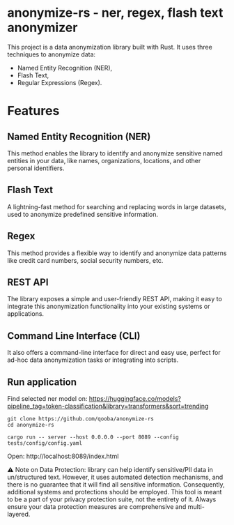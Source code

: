 # anonymize-rs - ner, regex, flash text anonymizer

This project is a data anonymization library built with Rust. 
It uses three techniques to anonymize data: 
* Named Entity Recognition (NER), 
* Flash Text, 
* Regular Expressions (Regex). 


# Features

## Named Entity Recognition (NER) 

This method enables the library to identify and anonymize sensitive named entities in your data, like names, organizations, locations, and other personal identifiers.

## Flash Text 

A lightning-fast method for searching and replacing words in large datasets, used to anonymize predefined sensitive information.

## Regex

This method provides a flexible way to identify and anonymize data patterns like credit card numbers, social security numbers, etc.

## REST API

The library exposes a simple and user-friendly REST API, making it easy to integrate this anonymization functionality into your existing systems or applications.

## Command Line Interface (CLI)

It also offers a command-line interface for direct and easy use, perfect for ad-hoc data anonymization tasks or integrating into scripts.

## Run application

Find selected ner model on:
https://huggingface.co/models?pipeline_tag=token-classification&library=transformers&sort=trending

```
git clone https://github.com/qooba/anonymize-rs
cd anonymize-rs

cargo run -- server --host 0.0.0.0 --port 8089 --config tests/config/config.yaml
```

Open: http://localhost:8089/index.html


⚠️ Note on Data Protection: library can help identify sensitive/PII data in un/structured text. However, it uses automated detection mechanisms, and there is no guarantee that it will find all sensitive information. Consequently, additional systems and protections should be employed. This tool is meant to be a part of your privacy protection suite, not the entirety of it. Always ensure your data protection measures are comprehensive and multi-layered.